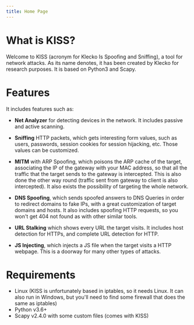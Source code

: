 ```yaml
---
title: Home Page
---
```


# What is KISS?
Welcome to KISS (acronym for Klecko Is Spoofing and Sniffing), a tool for network attacks. As its name denotes, it has been created by Klecko for research purposes. It is based on Python3 and Scapy.

# Features
 It includes features such as:
 - **Net Analyzer** for detecting devices in the network. It includes passive and active scanning.

 - **Sniffing** HTTP packets, which gets interesting form values, such as users, passwords, session cookies for session hijacking, etc. Those values can be customized.

 - **MITM** with ARP Spoofing, which poisons the ARP cache of the target, associating the IP of the gateway with your MAC address, so that all the traffic that the target sends to the gateway is intercepted. This is also done the other way round (traffic sent from gateway to client is also intercepted). It also exists the possibility of targeting the whole network.  

 - **DNS Spoofing**, which sends spoofed answers to DNS Queries in order to redirect domains to fake IPs, with a great customization of target domains and hosts. It also includes spoofing HTTP requests, so you won't get 404 not found as with other similar tools.

 - **URL Stalking** which shows every URL the target visits. It includes host detection for HTTPs, and complete URL detection for HTTP.

 - **JS Injecting**, which injects a JS file when the target visits a HTTP webpage. This is a doorway for many other types of attacks.



# Requirements
- Linux (KISS is unfortunately based in iptables, so it needs Linux. It can also run in Windows, but you'll need to find some firewall that does the same as iptables)
- Python v3.6+
- Scapy v2.4.0 with some custom files (comes with KISS)
